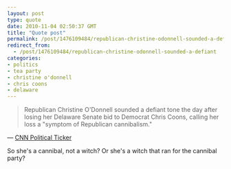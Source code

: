 ```yaml
---
layout: post
type: quote
date: 2010-11-04 02:50:37 GMT
title: "Quote post"
permalink: /post/1476109484/republican-christine-odonnell-sounded-a-defiant
redirect_from: 
  - /post/1476109484/republican-christine-odonnell-sounded-a-defiant
categories:
- politics
- tea party
- christine o'donnell
- chris coons
- delaware
---
```

<blockquote>Republican Christine O'Donnell sounded a defiant tone the day after losing her Delaware Senate bid to Democrat Chris Coons, calling her loss a "symptom of Republican cannibalism."</blockquote>

 — <a href="http://politicalticker.blogs.cnn.com/2010/11/03/odonnell-says-republican-cannibalism-one-reason-for-loss/#more-133524">CNN Political Ticker</a>

<p>So she's a cannibal, not a witch? Or she's a witch that ran for the cannibal party?</p>